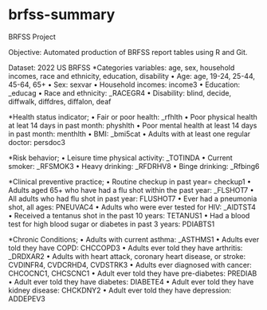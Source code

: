# brfss-summary
BRFSS Project

Objective: Automated production of BRFSS report tables using R and Git.

Dataset: 2022 US BRFSS
*Categories variables: age, sex, household incomes, race and ethnicity, education, disability
•	Age: age, 19-24, 25-44, 45-64, 65+
•	Sex: sexvar
•	Household incomes: income3
•	Education: _educag
•	Race and ethnicity: _RACEGR4
•	Disability: blind,  decide,  diffwalk,  diffdres,  diffalon,  deaf

*Health status indicator;
•	Fair or poor health: _rfhlth 
•	Poor physical health at leat 14 days in past month: physhlth
•	Poor mental health at least 14 days in past month: menthlth
•	BMI: _bmi5cat
•	Adults with at least one regular doctor: persdoc3

*Risk behavior;
•	Leisure time physical activity:  _TOTINDA
•	Current smoker: _RFSMOK3 
•	Heavy drinking: _RFDRHV8
•	Binge drinking: _Rfbing6

*Clinical preventive practice;
•	Routine checkup in past year= checkup1
•	Adults aged 65+ who have had a flu shot within the past year: _FLSHOT7
•	All adults who had flu shot in past year: FLUSHOT7
•	Ever had a pneumonia shot, all ages: PNEUVAC4
•	Adults who were ever tested for HIV: _AIDTST4
•	Received a tentanus shot in the past 10 years: TETANUS1
•	Had a blood test for high blood sugar or diabetes in past 3 years: PDIABTS1

*Chronic Conditions;
•	Adults with current asthma: _ASTHMS1
•	Adults ever told they have COPD: CHCCOPD3
•	Adults ever told they have arthritis: _DRDXAR2
•	Adults with heart attack, coronary heart disease, or stroke: CVDINFR4, CVDCRHD4, CVDSTRK3
•	Adults ever diagnosed with cancer: CHCOCNC1, CHCSCNC1
•	Adult ever told they have pre-diabetes: PREDIAB
•	Adult ever told they have diabetes: DIABETE4
•	Adult ever told they have kidney disease: CHCKDNY2
•	Adult ever told they have depression: ADDEPEV3

